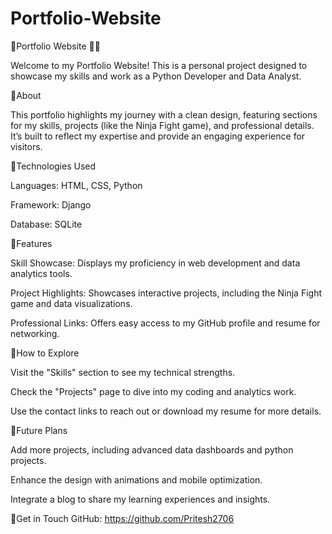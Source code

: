 # Portfolio-Website
🔵Portfolio Website 👨‍💻

Welcome to my Portfolio Website! This is a personal project designed to showcase my skills and work as a Python Developer and Data Analyst.


🔵About

This portfolio highlights my journey with a clean design, featuring sections for my skills, projects (like the Ninja Fight game), and professional details. It’s built to reflect my expertise and provide an engaging experience for visitors.


🔵Technologies Used

Languages: HTML, CSS, Python

Framework: Django

Database: SQLite


🔵Features

Skill Showcase: Displays my proficiency in web development and data analytics tools.

Project Highlights: Showcases interactive projects, including the Ninja Fight game and data visualizations.

Professional Links: Offers easy access to my GitHub profile and resume for networking.


🔵How to Explore

Visit the "Skills" section to see my technical strengths.

Check the "Projects" page to dive into my coding and analytics work.

Use the contact links to reach out or download my resume for more details.


🔵Future Plans

Add more projects, including advanced data dashboards and python projects.

Enhance the design with animations and mobile optimization.

Integrate a blog to share my learning experiences and insights.


🔵Get in Touch
GitHub: https://github.com/Pritesh2706
